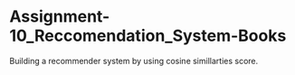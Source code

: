 # Assignment-10_Reccomendation_System-Books

Building a recommender system by using cosine simillarties score.
